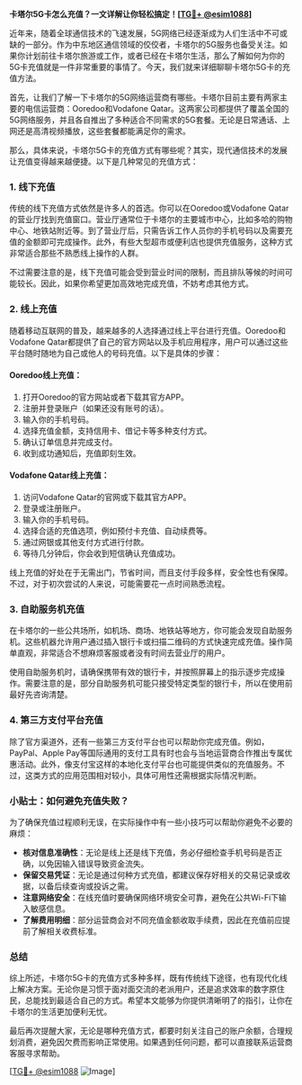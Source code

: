 **卡塔尔5G卡怎么充值？一文详解让你轻松搞定！[[TG💪+ @esim1088](https://t.me/s/esim1088)]**

近年来，随着全球通信技术的飞速发展，5G网络已经逐渐成为人们生活中不可或缺的一部分。作为中东地区通信领域的佼佼者，卡塔尔的5G服务也备受关注。如果你计划前往卡塔尔旅游或工作，或者已经在卡塔尔生活，那么了解如何为你的5G卡充值就是一件非常重要的事情了。今天，我们就来详细聊聊卡塔尔5G卡的充值方法。

首先，让我们了解一下卡塔尔的5G网络运营商有哪些。卡塔尔目前主要有两家主要的电信运营商：Ooredoo和Vodafone Qatar。这两家公司都提供了覆盖全国的5G网络服务，并且各自推出了多种适合不同需求的5G套餐。无论是日常通话、上网还是高清视频播放，这些套餐都能满足你的需求。

那么，具体来说，卡塔尔5G卡的充值方式有哪些呢？其实，现代通信技术的发展让充值变得越来越便捷。以下是几种常见的充值方式：

### 1. **线下充值**
传统的线下充值方式依然是许多人的首选。你可以在Ooredoo或Vodafone Qatar的营业厅找到充值窗口。营业厅通常位于卡塔尔的主要城市中心，比如多哈的购物中心、地铁站附近等。到了营业厅后，只需告诉工作人员你的手机号码以及需要充值的金额即可完成操作。此外，有些大型超市或便利店也提供充值服务，这种方式非常适合那些不熟悉线上操作的人群。

不过需要注意的是，线下充值可能会受到营业时间的限制，而且排队等候的时间可能较长。因此，如果你希望更加高效地完成充值，不妨考虑其他方式。

### 2. **线上充值**
随着移动互联网的普及，越来越多的人选择通过线上平台进行充值。Ooredoo和Vodafone Qatar都提供了自己的官方网站以及手机应用程序，用户可以通过这些平台随时随地为自己或他人的号码充值。以下是具体的步骤：

#### Ooredoo线上充值：
1. 打开Ooredoo的官方网站或者下载其官方APP。
2. 注册并登录账户（如果还没有账号的话）。
3. 输入你的手机号码。
4. 选择充值金额，支持信用卡、借记卡等多种支付方式。
5. 确认订单信息并完成支付。
6. 收到成功通知后，充值即刻生效。

#### Vodafone Qatar线上充值：
1. 访问Vodafone Qatar的官网或下载其官方APP。
2. 登录或注册账户。
3. 输入你的手机号码。
4. 选择合适的充值选项，例如预付卡充值、自动续费等。
5. 通过网银或其他支付方式进行付款。
6. 等待几分钟后，你会收到短信确认充值成功。

线上充值的好处在于无需出门，节省时间，而且支付手段多样，安全性也有保障。不过，对于初次尝试的人来说，可能需要花一点时间熟悉流程。

### 3. **自助服务机充值**
在卡塔尔的一些公共场所，如机场、商场、地铁站等地方，你可能会发现自助服务机。这些机器允许用户通过插入银行卡或扫描二维码的方式快速完成充值。操作简单直观，非常适合不想麻烦客服或者没有时间去营业厅的用户。

使用自助服务机时，请确保携带有效的银行卡，并按照屏幕上的指示逐步完成操作。需要注意的是，部分自助服务机可能只接受特定类型的银行卡，所以在使用前最好先咨询清楚。

### 4. **第三方支付平台充值**
除了官方渠道外，还有一些第三方支付平台也可以帮助你完成充值。例如，PayPal、Apple Pay等国际通用的支付工具有时也会与当地运营商合作推出专属优惠活动。此外，像支付宝这样的本地化支付平台也可能提供类似的充值服务。不过，这类方式的应用范围相对较小，具体可用性还需根据实际情况判断。

### 小贴士：如何避免充值失败？
为了确保充值过程顺利无误，在实际操作中有一些小技巧可以帮助你避免不必要的麻烦：

- **核对信息准确性**：无论是线上还是线下充值，务必仔细检查手机号码是否正确，以免因输入错误导致资金流失。
- **保留交易凭证**：无论是通过何种方式充值，都建议保存好相关的交易记录或收据，以备后续查询或投诉之需。
- **注意网络安全**：在线充值时要确保网络环境安全可靠，避免在公共Wi-Fi下输入敏感信息。
- **了解费用明细**：部分运营商会对不同充值金额收取手续费，因此在充值前应提前了解相关收费标准。

### 总结
综上所述，卡塔尔5G卡的充值方式多种多样，既有传统线下途径，也有现代化线上解决方案。无论你是习惯于面对面交流的老派用户，还是追求效率的数字原住民，总能找到最适合自己的方式。希望本文能够为你提供清晰明了的指引，让你在卡塔尔的生活更加便利无忧。

最后再次提醒大家，无论是哪种充值方式，都要时刻关注自己的账户余额，合理规划消费，避免因欠费而影响正常使用。如果遇到任何问题，都可以直接联系运营商客服寻求帮助。

[[TG💪+ @esim1088](https://t.me/s/esim1088) ![Image](https://i.postimg.cc/4NQfJmqS/Snipaste-2025-05-13-00-14-12.png)]